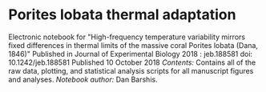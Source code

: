 # Porites lobata thermal adaptation
Electronic notebook for "High-frequency temperature variability mirrors fixed differences in thermal limits of the massive coral Porites lobata (Dana, 1846)"
Published in Journal of Experimental Biology 2018 : jeb.188581 doi: 10.1242/jeb.188581 Published 10 October 2018
*Contents:* Contains all of the raw data, plotting, and statistical analysis scripts for all manuscript figures and analyses. *Notebook author:* Dan Barshis. 
